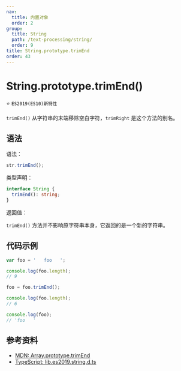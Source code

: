 ```yaml
---
nav:
  title: 内置对象
  order: 2
group:
  title: String
  path: /text-processing/string/
  order: 9
title: String.prototype.trimEnd
order: 43
---
```


# String.prototype.trimEnd()

⭐️ `ES2019(ES10)新特性`

`trimEnd()` 从字符串的末端移除空白字符，`trimRight` 是这个方法的别名。

## 语法

语法：

```js
str.trimEnd();
```

类型声明：

```ts
interface String {
  trimEnd(): string;
}
```

返回值：

`trimEnd()` 方法并不影响原字符串本身，它返回的是一个新的字符串。

## 代码示例

```js
var foo = '   foo   ';

console.log(foo.length);
// 9

foo = foo.trimEnd();

console.log(foo.length);
// 6

console.log(foo);
// 'foo   '
```

## 参考资料

- [MDN: Array.prototype.trimEnd](https://developer.mozilla.org/zh-CN/docs/Web/JavaScript/Reference/Global_Objects/String/trimEnd)
- [TypeScript: lib.es2019.string.d.ts](https://github.com/microsoft/TypeScript/blob/main/lib/lib.es2019.string.d.ts)
